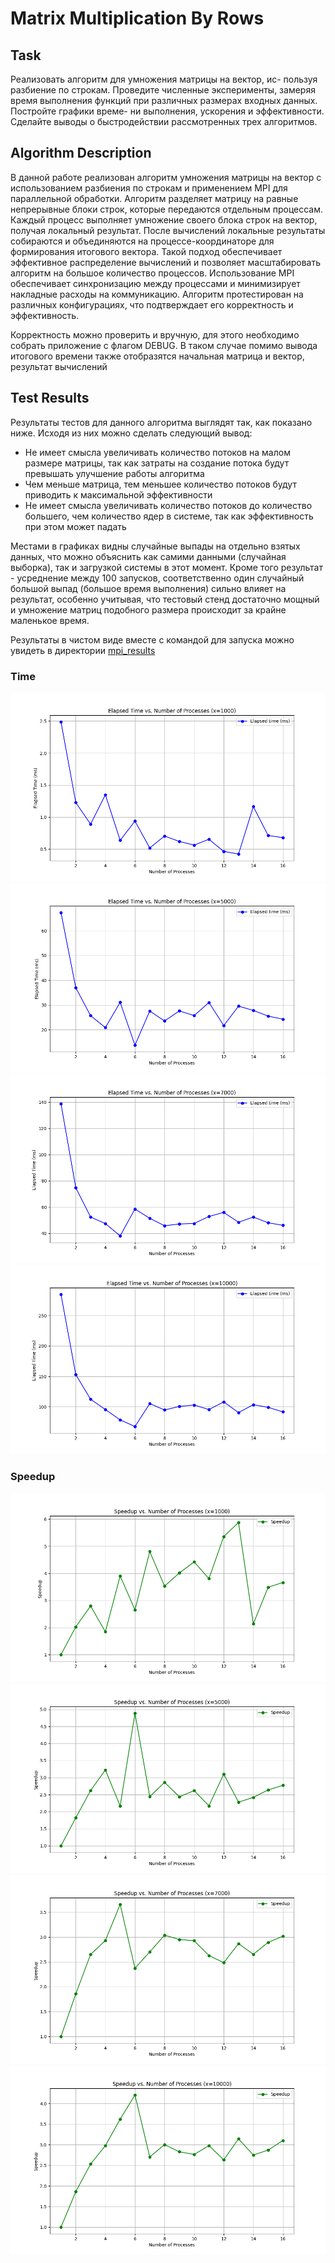 # Matrix Multiplication By Rows

## Task

Реализовать алгоритм для умножения матрицы на вектор, ис-
пользуя разбиение по строкам. Проведите
численные эксперименты, замеряя время выполнения функций при
различных размерах входных данных. Постройте графики време-
ни выполнения, ускорения и эффективности. Сделайте выводы о
быстродействии рассмотренных трех алгоритмов.

## Algorithm Description

В данной работе реализован алгоритм умножения матрицы на вектор с использованием разбиения по строкам и применением MPI для параллельной обработки. Алгоритм разделяет матрицу на равные непрерывные блоки строк, которые передаются отдельным процессам. Каждый процесс выполняет умножение своего блока строк на вектор, получая локальный результат. После вычислений локальные результаты собираются и объединяются на процессе-координаторе для формирования итогового вектора. Такой подход обеспечивает эффективное распределение вычислений и позволяет масштабировать алгоритм на большое количество процессов. Использование MPI обеспечивает синхронизацию между процессами и минимизирует накладные расходы на коммуникацию. Алгоритм протестирован на различных конфигурациях, что подтверждает его корректность и эффективность.

Корректность можно проверить и вручную, для этого необходимо собрать приложение с флагом DEBUG. В таком случае помимо вывода итогового времени также отобразятся начальная матрица и вектор, результат вычислений

## Test Results

Результаты тестов для данного алгоритма выглядят так, как показано ниже. Исходя из них можно сделать следующий вывод:

- Не имеет смысла увеличивать количество потоков на малом размере матрицы, так как затраты на создание потока будут превышать улучшение работы алгоритма
- Чем меньше матрица, тем меньшее количество потоков будут приводить к максимальной эффективности
- Не имеет смысла увеличивать количество потоков до количество большего, чем количество ядер в системе, так как эффективность при этом может падать

Местами в графиках видны случайные выпады на отдельно взятых данных, что можно объяснить как самими данными (случайная выборка), так и загрузкой системы в этот момент. Кроме того результат - усреднение между 100 запусков, соответственно один случайный большой выпад (большое время выполнения) сильно влияет на результат, особенно учитывая, что тестовый стенд достаточно мощный и умножение матриц подобного размера происходит за крайне маленькое время.

Результаты в чистом виде вместе с командой для запуска можно увидеть в директории [mpi_results](./mpi_results/)

### Time
![time_1000](./mpi_plots/plot_x_1000.png)
![time_5000](./mpi_plots/plot_x_5000.png)
![time_7000](./mpi_plots/plot_x_7000.png)
![time_10000](./mpi_plots/plot_x_10000.png)

### Speedup
![speedup_1000](./mpi_plots/speedup_x_1000.png)
![speedup_5000](./mpi_plots/speedup_x_5000.png)
![speedup_7000](./mpi_plots/speedup_x_7000.png)
![speedup_10000](./mpi_plots/speedup_x_10000.png)